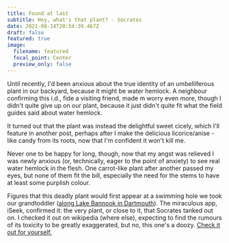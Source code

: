 ```yaml
---
title: Found at last
subtitle: Hey, what's that plant? - Socrates
date: 2021-08-14T20:54:39.467Z
draft: false
featured: true
image:
  filename: featured
  focal_point: Center
  preview_only: false
---
```

Until recently, I'd been anxious about the true identity of an umbelliferous plant in our backyard, because it might be water hemlock. A neighbour confirming this i.d., fide a visiting friend, made m worry even more, though I didn't quite give up on our plant, because it just didn't quite fit what the field guides said about water hemlock.

It turned out that the plant was instead the delightful sweet cicely, which I'll feature in another post, perhaps after I make the delicious licorice/anise - like candy from its roots, now that I'm confident it won't kill me.

Never one to be happy for long, though, now that my angst was relieved I was newly anxious (or, technically, eager to the point of anxiety) to see real water hemlock in the flesh. One carrot-like plant after another passed my eyes, but none of them fit the bill, especially the need for the stems to have at least some purplish colour.

Figures that this deadly plant would first appear at a swimming hole we took our grandtoddler ([along Lake Bannook in Dartmouth]()). The miraculous app, iSeek, confirmed it: the very plant, or close to it, that Socrates tanked out on. I checked it out on wikipedia (where else), expecting to find the rumours of its toxicity to be greatly exaggerated, but no, this one's a doozy. [Check it out for yourself.](https://en.wikipedia.org/wiki/Cicuta)

